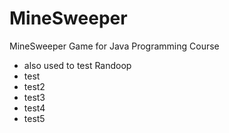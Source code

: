 # MineSweeper
MineSweeper Game for Java Programming Course

- also used to test Randoop
- test
- test2
- test3
- test4
- test5

